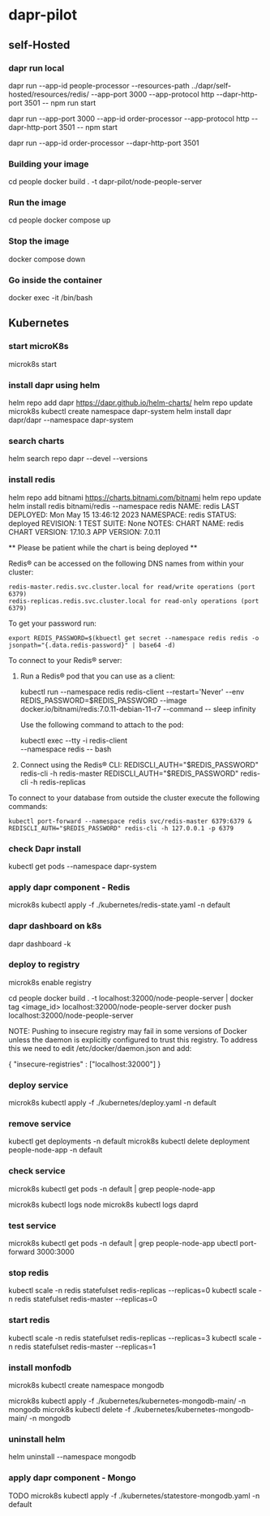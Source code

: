 # dapr-pilot

##  self-Hosted

### dapr run local

dapr run --app-id people-processor --resources-path ../dapr/self-hosted/resources/redis/ --app-port 3000 --app-protocol http --dapr-http-port 3501 -- npm run start

dapr run --app-port 3000 --app-id order-processor --app-protocol http --dapr-http-port 3501 -- npm start

dapr run --app-id order-processor --dapr-http-port 3501


### Building your image
cd people
docker build . -t dapr-pilot/node-people-server



### Run the image
cd people
docker compose up


### Stop the image

docker compose down


### Go inside the container

docker exec -it <container id> /bin/bash


## Kubernetes

### start microK8s

microk8s start

### install dapr using helm
helm repo add dapr https://dapr.github.io/helm-charts/
helm repo update
microk8s kubectl create namespace dapr-system
helm install dapr dapr/dapr --namespace dapr-system


### search charts
helm search repo dapr --devel --versions


### install redis

helm repo add bitnami https://charts.bitnami.com/bitnami
helm repo update
helm install redis bitnami/redis --namespace redis
NAME: redis
LAST DEPLOYED: Mon May 15 13:46:12 2023
NAMESPACE: redis
STATUS: deployed
REVISION: 1
TEST SUITE: None
NOTES:
CHART NAME: redis
CHART VERSION: 17.10.3
APP VERSION: 7.0.11

** Please be patient while the chart is being deployed **

Redis&reg; can be accessed on the following DNS names from within your cluster:

    redis-master.redis.svc.cluster.local for read/write operations (port 6379)
    redis-replicas.redis.svc.cluster.local for read-only operations (port 6379)

To get your password run:

    export REDIS_PASSWORD=$(kbuectl get secret --namespace redis redis -o jsonpath="{.data.redis-password}" | base64 -d)

To connect to your Redis&reg; server:

1. Run a Redis&reg; pod that you can use as a client:

   kubectl run --namespace redis redis-client --restart='Never'  --env REDIS_PASSWORD=$REDIS_PASSWORD  --image docker.io/bitnami/redis:7.0.11-debian-11-r7 --command -- sleep infinity

   Use the following command to attach to the pod:

   kubectl exec --tty -i redis-client \
   --namespace redis -- bash

2. Connect using the Redis&reg; CLI:
   REDISCLI_AUTH="$REDIS_PASSWORD" redis-cli -h redis-master
   REDISCLI_AUTH="$REDIS_PASSWORD" redis-cli -h redis-replicas

To connect to your database from outside the cluster execute the following commands:

    kubectl port-forward --namespace redis svc/redis-master 6379:6379 &
    REDISCLI_AUTH="$REDIS_PASSWORD" redis-cli -h 127.0.0.1 -p 6379
    

### check Dapr install

kubectl get pods --namespace dapr-system


### apply dapr component - Redis
 
microk8s kubectl apply -f ./kubernetes/redis-state.yaml -n default


### dapr dashboard on k8s
dapr dashboard -k

### deploy to registry

microk8s enable registry

cd people
docker build . -t localhost:32000/node-people-server | docker tag <image_id> localhost:32000/node-people-server 
docker push localhost:32000/node-people-server 

NOTE: Pushing to insecure registry may fail in some versions of Docker unless the daemon is explicitly configured 
to trust this registry. To address this we need to edit /etc/docker/daemon.json and add:

{
  "insecure-registries" : ["localhost:32000"]
}


### deploy service 

microk8s kubectl apply -f ./kubernetes/deploy.yaml -n default


### remove service 
kubectl  get  deployments -n default
microk8s kubectl delete deployment people-node-app -n default


### check service

microk8s kubectl get pods -n default | grep people-node-app

microk8s kubectl logs <pod-id> node
microk8s kubectl logs <pod-id> daprd


### test service

microk8s kubectl get pods -n default | grep people-node-app
ubectl port-forward <pod-id> 3000:3000


### stop redis

kubectl scale -n redis statefulset redis-replicas --replicas=0
kubectl scale -n redis statefulset redis-master --replicas=0


### start redis

kubectl scale -n redis statefulset redis-replicas --replicas=3
kubectl scale -n redis statefulset redis-master --replicas=1


### install monfodb
microk8s kubectl create namespace mongodb

microk8s kubectl apply -f ./kubernetes/kubernetes-mongodb-main/ -n mongodb
microk8s kubectl delete -f ./kubernetes/kubernetes-mongodb-main/ -n mongodb


### uninstall helm

helm uninstall <release>  --namespace mongodb

### apply dapr component - Mongo
 TODO
microk8s kubectl apply -f ./kubernetes/statestore-mongodb.yaml -n default




